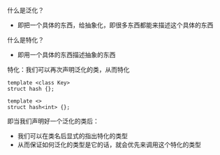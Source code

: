 什么是泛化？
- 即把一个具体的东西，给抽象化，即很多东西都能来描述这个具体的东西

什么是特化？
- 即用一个具体的东西描述抽象的东西

特化：我们可以再次声明泛化的类，从而特化

```
template <class Key>
struct hash {};

template <>
struct hash<int> {};
```

即当我们声明好一个泛化的类后：
- 我们可以在类名后显式的指出特化的类型
- 从而保证如何泛化的类型是它的话，就会优先来调用这个特化的类型